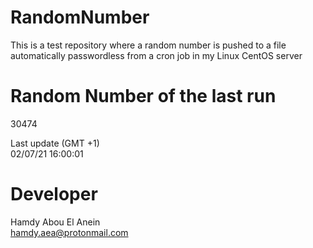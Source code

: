 # RandomNumber    
This is a test repository where a random number is pushed to a file automatically passwordless from a cron job in my Linux CentOS server    
# Random Number of the last run   
30474
      
Last update (GMT +1)    
02/07/21 16:00:01
# Developer    
Hamdy Abou El Anein   
hamdy.aea@protonmail.com
